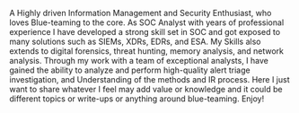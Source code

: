 A Highly driven Information Management and Security Enthusiast, who loves Blue-teaming to the core. As SOC Analyst with years of professional experience I have developed a strong skill set in SOC and got exposed to many solutions such as SIEMs, XDRs, EDRs, and ESA. My Skills also extends to digital forensics, threat hunting, memory analysis, and network analysis. Through my work with a team of exceptional analysts, I have gained the ability to analyze and perform high-quality alert triage investigation, and Understanding of the methods and IR process.
Here I just want to share whatever I feel may add value or knowledge and it could be different topics or write-ups or anything around blue-teaming.
Enjoy!
